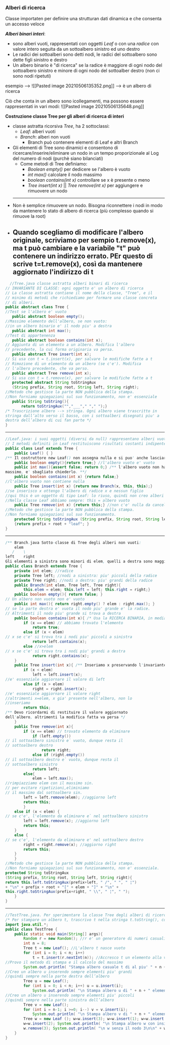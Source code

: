 ### **Alberi di ricerca**
 Classe importaten per definire una strutturan dati dinamica e che consenta un accesso veloce

***Alberi binari interi***: 
- sono alberi vuoti, rappresentati con oggetti *Leaf* o con una *radice* con valore intero seguita da un sottoalbero sinistro ed uno destro
- Le radici dei sottoalberi sono detti nodi, le radici del sottoalbero sono dette figli sinistro e destro
- Un albero binario è "di ricerca" se la radice è maggiore di ogni nodo del sottoalbero sinistro e minore di ogni nodo del sottoalber destro (non ci sono nodi ripetuti)
 
esempio --> ![[Pasted image 20210506135352.png]] --> è un albero di ricerca


Ciò che conta in un albero sono icollegamenti, ma possono essere rappresentati in vari modi: ![[Pasted image 20210506135648.png]]

**Costruzione classe Tree per gli alberi di ricerca di interi**
- classe astratta ricorsiva *Tree*, ha 2 sottoclassi:
   - *Leaf*: alberi vuoti
   - *Branch*: alberi non vuoti
        - Branch può contenere elementi di Leaf e altri Branch
- Gli elementi di Tree sono dinamici e consentono di ricercare/inserire/eliminare un nodo in un tempo proporizionale al Log del numero di nodi (purchè siano bilanciati)
   - Come metodi di Tree definiamo:
      - *Boolean empty()* per dedicere se l'albero è vuoto
      - *int max()* calcolare il nodo massimo
      - *boolean contains(int x)* controllare se x è presente o meno
      - *Tree insert(int x)* || *Tree remove(int x)* per aggiungere e rimuovere un nodo
   -----
- Non è semplice rimuovere un nodo. Bisogna riconnettere i nodi in modo da mantenere lo stato di albero di ricerca (più complesso quando si rimuove la root)
- Quando scegliamo di modificare l'albero originale, scriviamo per sempio t.remove(x), ma t può cambiare e la variabile "t" può contenere un indirizzo errato. PEr questo di scrive t=t.remove(x), così da mantenere aggiornato l'indirizzo di t
   ---
 ```java
   //Tree.java classe astratta alberi binari di ricerca
// INVARIANTE DI CLASSE: ogni oggetto e' un albero di ricerca
// La classe astratta contiene il nome della classe, "Tree", e il
// minimo di metodi che richiediamo per formare una classe concreta
// di alberi.
public abstract class Tree {
//Test se l'albero e' vuoto
	public abstract boolean empty();
//Massimo elemento dell'albero, se non vuoto:
//in un albero binario e' il nodo piu' a destra
	public abstract int max();
//Test di appartenenza
	public abstract boolean contains(int x);
// Aggiunta di un elemento a un albero. Modifica l'albero
// precedente, la cui forma originaria va persa.
	public abstract Tree insert(int x);
// Si usa con t = t.insert(x), per salvare le modifiche fatte a t
// Rimozione di un elemento da un albero (se c'e'). Modifica
// l'albero precedente, che va perso.
	public abstract Tree remove(int x);
// Si usa con t = t.remove(x), per salvare le modifiche fatte a t
	protected abstract String toStringAux
	(String prefix, String root, String left, String right);
//Metodo che gestisce la parte NON pubblica della stampa.
//Non forniamo spiegazioni sul suo funzionamento, non e' essenziale
	public String toString(){
		return toStringAux("","___"," "," ");}
/* Trascrizione albero --> stringa. Ogni albero viene trascritto in
stringa dall’alto verso il basso, con i sottoalberi disegnati piu' a
destra dell’albero di cui fan parte */
} 
```
---
```java
//Leaf.java: i suoi oggetti (diversi da null) rappresentano alberi vuoti
// I metodi definiti in Leaf restituiscono risultati costanti indipententi.
public class Leaf extends Tree {
	public Leaf() { }
/** Il costruttore new Leaf() non assegna nulla e si puo' anche lasciare implicito. Un albero viene inizializzato da new Leaf() e poi esteso un elemento alla volta. Qui this = oggetto istanziato = albero vuoto (sempre). */
	public boolean empty(){return true;} //l'albero vuoto e' vuoto
	public int max(){assert false; return 0;} /** l'albero vuoto non ha
massimo, e' sbagliato chiederlo. **/
	public boolean contains(int x) {return false;}
//l'albero vuoto non contiene nulla
	public Tree insert(int x) {return new Branch(x, this, this);}
//se inserisco x ottengo l'albero di radice x e nessun figlio
//qui this è un oggetto di tipo Leaf: lo riuso, quindi non creo alberi vuoti nuovi.
//Nella classe Leaf abbiamo sempre: this = albero vuoto
	public Tree remove(int x) {return this;} //non c'e' nulla da cancellare nell'albero vuoto
//Metodo che gestisce la parte NON pubblica della stampa.
//Non forniamo spiegazioni sul suo funzionamento.
	protected String toStringAux (String prefix, String root, String left, String right)
	{return prefix + root + "leaf"; }
}
```
---
```java
/** Branch.java Sotto-classe di Tree degli alberi non vuoti:
    elem
   /    \
left    right
Gli elementi a sinistra sono minori di elem, quelli a destra sono maggiori */
public class Branch extends Tree {
	private int elem; //radice
	private Tree left; //nodi a sinistra: piu' piccoli della radice
	private Tree right; //nodi a destra: piu' grandi della radice
	public Branch(int elem, Tree left, Tree right){
		this.elem = elem; this.left = left; this.right = right;}
	public boolean empty(){ return false; }
// Un albero non vuoto non e' vuoto
	public int max(){ return right.empty() ? elem : right.max(); }
// se la parte destra e' vuota il nodo piu' grande e' la radice.
// Altrimenti il nodo piu' grande si trova a destra
	public boolean contains(int x){ /* Usa la RICERCA BINARIA, in media richiede tempo log_2(n) dove n = numero dei nodi. */
		if (x == elem) // abbiamo trovato l'elemento
			return true;
		else if (x < elem)
// x se c'e' si trova tra i nodi piu' piccoli a sinistra
			return left.contains(x);
		else //x>elem
// x se c'e' si trova tra i nodi piu' grandi a destra
			return right.contains(x);
	}
	public Tree insert(int x){ /** Inseriamo x preservando l'invariante "albero di ricerca": dunque x va inserito a sinistra se e' piu' piccolo della radice e a destra se e' piu' grande */
		if (x < elem)
			left = left.insert(x);
//e' essenziale aggiornare il valore di left
		else if (x > elem)
			right = right.insert(x);
//e' essenziale aggiornare il valore right
//altrimenti x=elem, x gia' presente nell'albero, non lo
//inseriamo
		return this;
/** Devo ricordarmi di restituire il valore aggiornato
dell'albero, altrimenti la modifica fatta va persa */
	}
	public Tree remove(int x){
		if (x == elem) // trovato elemento da eliminare
			if (left.empty())
// il sottoalbero sinistro e` vuoto, dunque resta il
// sottoalbero destro
				return right;
			else if (right.empty())
// il sottoalbero destro e` vuoto, dunque resta il
// sottoalbero sinistro
			return left;
		else{
			elem = left.max();
//rimpiazziamo elem con il massimo sin.
// per evitare ripetizioni,eliminiamo
// il massimo dal sottoalbero sin.
		left = left.remove(elem); //aggiorno left
		return this;
		}
	else if (x < elem) {
// se c'e', l'elemento da eliminare e` nel sottoalbero sinistro
		left = left.remove(x); //aggiorno left
		return this;
	}
	else {
// se c'e', l'elemento da eliminare e' nel sottoalbero destro
		right = right.remove(x); //aggiorno right
		return this;
	}
	}
//Metodo che gestisce la parte NON pubblica della stampa.
//Non forniamo spiegazioni sul suo funzionamento, non e' essenziale.
protected String toStringAux
(String prefix, String root, String left, String right){
return this.left.toStringAux(prefix+left, " /", " ", " ¦")
+ "\n" + prefix + root + "[" + elem + "]" + "\n" +
this.right.toStringAux(prefix+right, " \\", " ¦", " ");
	}
} 
```
----
```java
//TestTree.java. Per sperimentare la classe Tree degli alberi di ricerca
/* Per stampare un albero t, trascrivo t nella stringa t.toString(), con toString() ridefinito. Il comando e': System.out.println(t), abbreviazione di System.out.println(t.toString()) */
import java.util.*;
public class TestTree {
	public static void main(String[] args){
		Random r = new Random(); //r e' un generatore di numeri casuali
		int n = 8;
		Tree t = new Leaf(); //L'albero t nasce vuoto
		for (int i = 0; i < n; i++)
			t = t.insert(r.nextInt(n)); //Accresco t un elemento alla volta
//Provo il metodo di stampa e il calcolo del massimo
		System.out.println( "Stampa albero casuale t di al piu' " + n + " elementi \n\n" + t + "\n\n t.max() = " + t.max());
//Creo un albero u inserendo sempre elementi piu' grandi
//quindi sempre nella parte destra dell’albero
		Tree u = new Leaf();
		for (int i = 0; i < n; i++) u = u.insert(i);
			System.out.println( "\n Stampa albero u di " + n + " elementi, tutti figli destri \n\n" + u);
//Creo un albero u inserendo sempre elementi piu' piccoli
//quindi sempre nella parte sinistra dell’albero
		Tree v = new Leaf();
		for (int i = n-1; i >=0; i--) v = v.insert(i);
			System.out.println( "\n Stampa albero v di " + n + " elementi, elementi, tutti figli sinistri \n\n" + v);
		Tree w = new Leaf (); w=w.insert(3); w=w.insert(1); w=w.insert(4);
		w=w.insert(2); System.out.println( "\n Stampa albero w con insieme nodi = {1,2,3,4} \n\n" + w);
		w.remove(3); System.out.println( "\n w senza il nodo 3\n\n" + w);
	}
}
   ```
   
   
   